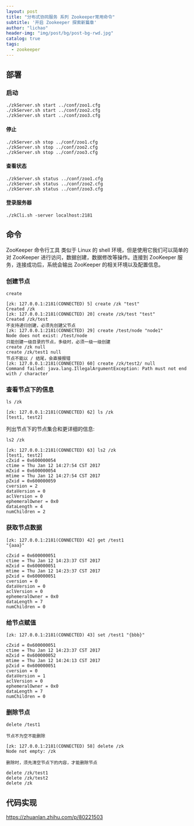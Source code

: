 ```yaml
---
layout: post
title: "分布式协同服务 系列 Zookeeper常用命令"
subtitle: '开启 Zookeeper 探索新篇章'
author: "lichao"
header-img: "img/post/bg/post-bg-rwd.jpg"
catalog: true
tags:
  - zookeeper 
---
```


## 部署

### 启动

```shall
./zkServer.sh start ../conf/zoo1.cfg
./zkServer.sh start ../conf/zoo2.cfg
./zkServer.sh start ../conf/zoo3.cfg
```

#### 停止

```shall
./zkServer.sh stop ../conf/zoo1.cfg
./zkServer.sh stop ../conf/zoo2.cfg
./zkServer.sh stop ../conf/zoo3.cfg
```

#### 查看状态

```shall
./zkServer.sh status ../conf/zoo1.cfg
./zkServer.sh status ../conf/zoo2.cfg
./zkServer.sh status ../conf/zoo3.cfg
```

#### 登录服务器

```shall
./zkCli.sh -server localhost:2181
```

## 命令

ZooKeeper 命令行工具 类似于 Linux 的 shell 环境，但是使用它我们可以简单的对 ZooKeeper 进行访问，数据创建，数据修改等操作。连接到 ZooKeeper 服务，连接成功后，系统会输出 ZooKeeper 的相关环境以及配置信息。

### 创建节点

```shall
create

[zk: 127.0.0.1:2181(CONNECTED) 5] create /zk "test"
Created /zk
[zk: 127.0.0.1:2181(CONNECTED) 20] create /zk/test "test"
Created /zk/test
不支持递归创建，必须先创建父节点
[zk: 127.0.0.1:2181(CONNECTED) 29] create /test/node "node1"
Node does not exist: /test/node
只能创建一级目录的节点，多级时，必须一级一级创建
create /zk null
create /zk/test1 null
节点不能以 / 结尾，会直接报错
[zk: 127.0.0.1:2181(CONNECTED) 60] create /zk/test2/ null
Command failed: java.lang.IllegalArgumentException: Path must not end with / character
```

### 查看节点下的信息

```shall
ls /zk

[zk: 127.0.0.1:2181(CONNECTED) 62] ls /zk
[test1, test2]
```

列出节点下的节点集合和更详细的信息:

```shall
ls2 /zk

[zk: 127.0.0.1:2181(CONNECTED) 63] ls2 /zk
[test1, test2]
cZxid = 0x600000054
ctime = Thu Jan 12 14:27:54 CST 2017
mZxid = 0x600000054
mtime = Thu Jan 12 14:27:54 CST 2017
pZxid = 0x600000059
cversion = 2
dataVersion = 0
aclVersion = 0
ephemeralOwner = 0x0
dataLength = 4
numChildren = 2
```

### 获取节点数据

```shall
[zk: 127.0.0.1:2181(CONNECTED) 42] get /test1
"{aaa}"

cZxid = 0x600000051
ctime = Thu Jan 12 14:23:37 CST 2017
mZxid = 0x600000051
mtime = Thu Jan 12 14:23:37 CST 2017
pZxid = 0x600000051
cversion = 0
dataVersion = 0
aclVersion = 0
ephemeralOwner = 0x0
dataLength = 7
numChildren = 0
```

### 给节点赋值

```shall
[zk: 127.0.0.1:2181(CONNECTED) 43] set /test1 "{bbb}"

cZxid = 0x600000051
ctime = Thu Jan 12 14:23:37 CST 2017
mZxid = 0x600000052
mtime = Thu Jan 12 14:24:13 CST 2017
pZxid = 0x600000051
cversion = 0
dataVersion = 1
aclVersion = 0
ephemeralOwner = 0x0
dataLength = 7
numChildren = 0
```

### 删除节点

```shall
delete /test1

节点不为空不能删除

[zk: 127.0.0.1:2181(CONNECTED) 58] delete /zk
Node not empty: /zk

删除时，须先清空节点下的内容，才能删除节点

delete /zk/test1
delete /zk/test2
delete /zk
```

## 代码实现

<https://zhuanlan.zhihu.com/p/80221503>
